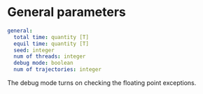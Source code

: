 # General parameters

```yaml
general:
  total time: quantity [T]
  equil time: quantity [T]
  seed: integer
  num of threads: integer
  debug mode: boolean
  num of trajectories: integer
```

The debug mode turns on checking the floating point exceptions.